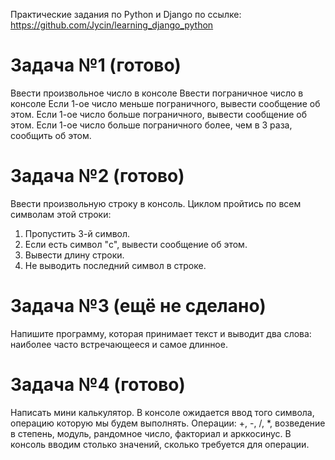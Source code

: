 Практические задания по Python и Django по ссылке: https://github.com/Jycin/learning_django_python

# Задача №1 (готово)
Ввести произвольное число в консоле
Ввести пограничное число в консоле
Если 1-ое число меньше пограничного, вывести сообщение об этом.
Если 1-ое число больше пограничного, вывести сообщение об этом.
Если 1-ое число больше пограничного более, чем в 3 раза, сообщить об этом.

# Задача №2 (готово)
Ввести произвольную строку в консоль.
Циклом пройтись по всем символам этой строки:
1) Пропустить 3-й символ.
2) Если есть символ "c", вывести сообщение об этом.
3) Вывести длину строки.
4) Не выводить последний символ в строке.

# Задача №3 (ещё не сделано)
Напишите программу, которая принимает текст и выводит два слова:
наиболее часто встречающееся и самое длинное.

# Задача №4 (готово)
Написать мини калькулятор.
В консоле ожидается ввод того символа, операцию которую мы будем выполнять.
Операции: +, -, /, *, возведение в степень, модуль, рандомное число, факториал и арккосинус.
В консоль вводим столько значений, сколько требуется для операции.
